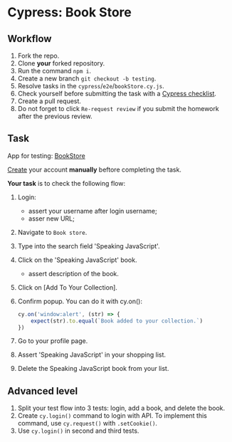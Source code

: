# Cypress: Book Store

## Workflow

1. Fork the repo.
1. Clone **your** forked repository.
1. Run the command `npm i`.
1. Create a new branch `git checkout -b testing`.
1. Resolve tasks in the `cypress`/`e2e`/`bookStore.cy.js`.
1. Check yourself before submitting the task with a [Cypress checklist](https://mate-academy.github.io/qa-program/checklists/cypress.html).
1. Create a pull request.
1. Do not forget to click `Re-request review` if you submit the homework after the previous review.

## Task

App for testing: [BookStore](https://demoqa.com/register)

[Create](htps://demoqa.com/register) your account **manually** beftore completing the task.  

**Your task** is to check the following flow:

1. Login:
   - assert your username after login username;
   - asser new URL;
1. Navigate to `Book store`.
1. Type into the search field 'Speaking JavaScript'.
1. Click on the 'Speaking JavaScript' book.
   - assert description of the book.
1. Click on [Add To Your Collection].
1. Confirm popup. You can do it with cy.on():

    ```js
    cy.on('window:alert', (str) => {
        expect(str).to.equal(`Book added to your collection.`)
    })
    ```

1. Go to your profile page.
1. Assert 'Speaking JavaScript' in your shopping list.
1. Delete the Speaking JavaScript book from your list.

## Advanced level

1. Split your test flow into 3 tests: login, add a book, and delete the book.
1. Create `cy.login()` command to login with API. To implement this command, use `cy.request()` with `.setCookie()`.
1. Use `cy.login()` in second and third tests.
